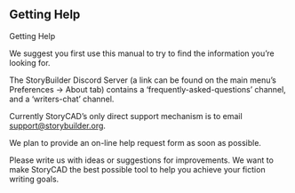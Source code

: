 ## Getting Help ##
Getting Help <br/>

We suggest you first use this manual to try to find the information you’re looking for. <br/>

The StoryBuilder Discord Server (a link can be found on the main menu’s Preferences -> About tab) contains a ‘frequently-asked-questions’ channel, and a ‘writers-chat’ channel. <br/>

Currently StoryCAD’s only direct support mechanism is to email support@storybuilder.org. <br/>

We plan to provide an on-line help request form as soon as possible. <br/>

Please write us with ideas or suggestions for improvements.  We want to make StoryCAD the best possible tool to help you achieve your fiction writing goals. <br/>

